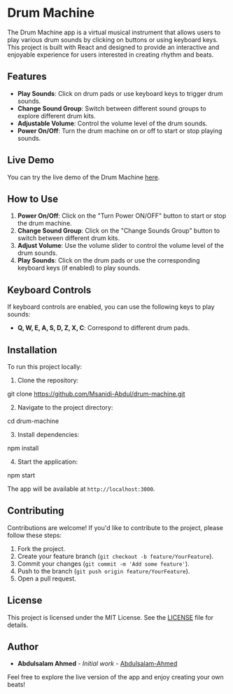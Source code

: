 # Drum Machine

The Drum Machine app is a virtual musical instrument that allows users to play various drum sounds by clicking on buttons or using keyboard keys. This project is built with React and designed to provide an interactive and enjoyable experience for users interested in creating rhythm and beats.

## Features

- **Play Sounds**: Click on drum pads or use keyboard keys to trigger drum sounds.
- **Change Sound Group**: Switch between different sound groups to explore different drum kits.
- **Adjustable Volume**: Control the volume level of the drum sounds.
- **Power On/Off**: Turn the drum machine on or off to start or stop playing sounds.

## Live Demo

You can try the live demo of the Drum Machine [here](https://codepen.io/Abdulsalam-Ahmed/pen/ZENzeVO).

## How to Use

1. **Power On/Off**: Click on the "Turn Power ON/OFF" button to start or stop the drum machine.
2. **Change Sound Group**: Click on the "Change Sounds Group" button to switch between different drum kits.
3. **Adjust Volume**: Use the volume slider to control the volume level of the drum sounds.
4. **Play Sounds**: Click on the drum pads or use the corresponding keyboard keys (if enabled) to play sounds.

## Keyboard Controls

If keyboard controls are enabled, you can use the following keys to play sounds:

- **Q, W, E, A, S, D, Z, X, C**: Correspond to different drum pads.

## Installation

To run this project locally:

1. Clone the repository:

git clone https://github.com/Msanidi-Abdul/drum-machine.git

2. Navigate to the project directory:

cd drum-machine

3. Install dependencies:

npm install

4. Start the application:

npm start

The app will be available at `http://localhost:3000`.

## Contributing

Contributions are welcome! If you'd like to contribute to the project, please follow these steps:

1. Fork the project.
2. Create your feature branch (`git checkout -b feature/YourFeature`).
3. Commit your changes (`git commit -m 'Add some feature'`).
4. Push to the branch (`git push origin feature/YourFeature`).
5. Open a pull request.

## License

This project is licensed under the MIT License. See the [LICENSE](LICENSE) file for details.

## Author

- **Abdulsalam Ahmed** - *Initial work* - [Abdulsalam-Ahmed](https://github.com/Msanidi-Abdul)

Feel free to explore the live version of the app and enjoy creating your own beats!
